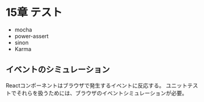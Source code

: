 # 15章 テスト

* mocha
* power-assert
* sinon
* Karma

## イベントのシミュレーション

Reactコンポーネントはブラウザで発生するイベントに反応する。
ユニットテストでそれらを扱うためには、ブラウザのイベントシミュレーションが必要。

